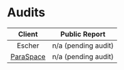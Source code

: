 # Audits

| Client | Public Report |
|     :---:      |     :---:      |  
| Escher   | n/a (pending audit)    |
| [ParaSpace](https://para.space/)     | n/a (pending audit)      | 
